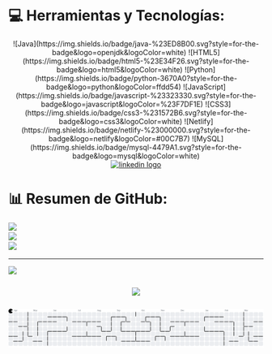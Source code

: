 
# 💻 Herramientas y Tecnologías:
<div align="center">
![Java](https://img.shields.io/badge/java-%23ED8B00.svg?style=for-the-badge&logo=openjdk&logoColor=white) 
  ![HTML5](https://img.shields.io/badge/html5-%23E34F26.svg?style=for-the-badge&logo=html5&logoColor=white) 
  ![Python](https://img.shields.io/badge/python-3670A0?style=for-the-badge&logo=python&logoColor=ffdd54) 
  ![JavaScript](https://img.shields.io/badge/javascript-%23323330.svg?style=for-the-badge&logo=javascript&logoColor=%23F7DF1E) 
  ![CSS3](https://img.shields.io/badge/css3-%231572B6.svg?style=for-the-badge&logo=css3&logoColor=white) 
  ![Netlify](https://img.shields.io/badge/netlify-%23000000.svg?style=for-the-badge&logo=netlify&logoColor=#00C7B7) 
  ![MySQL](https://img.shields.io/badge/mysql-4479A1.svg?style=for-the-badge&logo=mysql&logoColor=white)
</div>

<!--- LinkedIn -->
<div align="center">
  <a href="https://www.linkedin.com/in/marlon-quintero-solano-developer/" target="_blank" rel="noopener noreferrer">
  <img src="https://raw.githubusercontent.com/maurodesouza/profile-readme-generator/master/src/assets/icons/social/linkedin/default.svg" width="52" height="40" alt="linkedin logo"  />
  </a>
</div>
<!---### -->


# 📊 Resumen de GitHub:
![](https://github-readme-stats.vercel.app/api?username=M4rl0n274&theme=github_dark&hide_border=false&include_all_commits=false&count_private=false)<br/>
![](https://nirzak-streak-stats.vercel.app/?user=M4rl0n274&theme=github_dark&hide_border=false)<br/>
![](https://github-readme-stats.vercel.app/api/top-langs/?username=M4rl0n274&theme=github_dark&hide_border=false&include_all_commits=false&count_private=false&layout=compact)

---
<!--- lenguajes mas usados -->
[![](https://visitcount.itsvg.in/api?id=M4rl0n274&icon=0&color=0)](https://visitcount.itsvg.in)

<!-- Proudly created with GPRM ( https://gprm.itsvg.in ) -->




###
<!--- contador perfil -->
<div align="center">
  <img src="https://profile-counter.glitch.me/M4rl0n274/count.svg?"  />
</div>

###

<!--- Pacman -->
<picture>
  <source media="(prefers-color-scheme: dark)" srcset="https://raw.githubusercontent.com/M4rl0n274/M4rl0n274/output/pacman-contribution-graph-dark.svg">
  <source media="(prefers-color-scheme: light)" srcset="https://raw.githubusercontent.com/M4rl0n274/M4rl0n274/output/pacman-contribution-graph.svg">
  <img alt="pacman contribution graph" src="https://raw.githubusercontent.com/M4rl0n274/M4rl0n274/output/pacman-contribution-graph.svg">
</picture>

###
